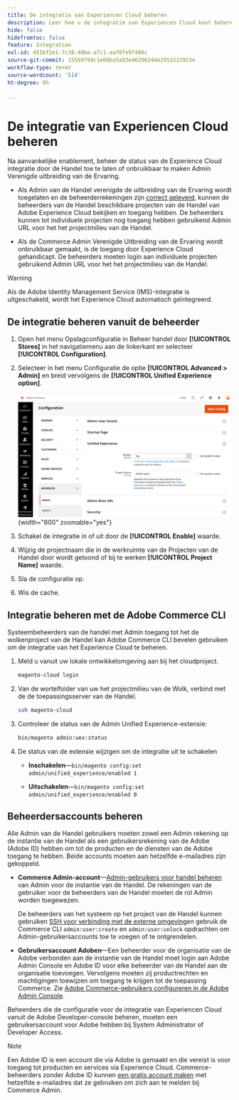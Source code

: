 ```yaml
---
title: De integratie van Experiencen Cloud beheren
description: Leer hoe u de integratie van Experiencen Cloud kunt beheren en problemen kunt oplossen
hide: false
hidefromtoc: false
feature: Integration
exl-id: 451bf2e1-7c38-40be-a7c1-aaf0fe9f486c
source-git-commit: 15569794c1e66ba5a93e46206244e2951522923e
workflow-type: tm+mt
source-wordcount: '514'
ht-degree: 0%

---
```


# De integratie van Experiencen Cloud beheren

Na aanvankelijke enablement, beheer de status van de Experience Cloud integratie door de Handel toe te laten of onbruikbaar te maken Admin Verenigde uitbreiding van de Ervaring.

- Als Admin van de Handel verenigde de uitbreiding van de Ervaring wordt toegelaten en de beheerderrekeningen zijn [correct geleverd](#manage-admin-user-accounts), kunnen de beheerders van de Handel beschikbare projecten van de Handel van Adobe Experience Cloud bekijken en toegang hebben. De beheerders kunnen tot individuele projecten nog toegang hebben gebruikend Admin URL voor het het projectmilieu van de Handel.

- Als de Commerce Admin Verenigde Uitbreiding van de Ervaring wordt onbruikbaar gemaakt, is de toegang door Experience Cloud gehandicapt. De beheerders moeten login aan individuele projecten gebruikend Admin URL voor het het projectmilieu van de Handel.

>[!WARNING]
>
>Als de Adobe Identity Management Service (IMS)-integratie is uitgeschakeld, wordt het Experience Cloud automatisch geïntegreerd.

## De integratie beheren vanuit de beheerder

1. Open het menu Opslagconfiguratie in Beheer handel door **[!UICONTROL Stores]** in het navigatiemenu aan de linkerkant en selecteer **[!UICONTROL Configuration]**.

1. Selecteer in het menu Configuratie de optie **[!UICONTROL Advanced > Admin]** en breid vervolgens de **[!UICONTROL Unified Experience option]**.

   ![Admin Store Configuration for Experience Cloud integration](./assets/admin-uex-manage-settings.png){width="600" zoomable="yes"}

1. Schakel de integratie in of uit door de **[!UICONTROL Enable]** waarde.

1. Wijzig de projectnaam die in de werkruimte van de Projecten van de Handel door wordt getoond of bij te werken **[!UICONTROL Project Name]** waarde.

1. Sla de configuratie op.

1. Wis de cache.

## Integratie beheren met de Adobe Commerce CLI

Systeembeheerders van de handel met Admin toegang tot het de wolkenproject van de Handel kan Adobe Commerce CLI bevelen gebruiken om de integratie van het Experience Cloud te beheren.

1. Meld u vanuit uw lokale ontwikkelomgeving aan bij het cloudproject.

   ```bash
   magento-cloud login
   ```

1. Van de wortelfolder van uw het projectmilieu van de Wolk, verbind met de de toepassingsserver van de Handel.

   ```bash
   ssh magento-cloud
   ```

1. Controleer de status van de Admin Unified Experience-extensie:

   ```bash
   bin/magento admin:uex:status
   ```

1. De status van de extensie wijzigen om de integratie uit te schakelen

   - **Inschakelen**—`bin/magento config:set admin/unified_experience/enabled 1`

   - **Uitschakelen**—`bin/magento config:set admin/unified_experience/enabled 0`

## Beheerdersaccounts beheren

Alle Admin van de Handel gebruikers moeten zowel een Admin rekening op de instantie van de Handel als een gebruikersrekening van de Adobe (Adobe ID) hebben om tot de producten en de diensten van de Adobe toegang te hebben. Beide accounts moeten aan hetzelfde e-mailadres zijn gekoppeld.

- **Commerce Admin-account**—[Admin-gebruikers voor handel beheren](../systems/permissions-users-all.md) van Admin voor de instantie van de Handel. De rekeningen van de gebruiker voor de beheerders van de Handel moeten de rol Admin worden toegewezen.

  De beheerders van het systeem op het project van de Handel kunnen gebruiken [SSH voor verbinding met de externe omgeving](https://experienceleague.adobe.com/docs/commerce-cloud-service/user-guide/develop/secure-connections.html#connect-to-a-remote-environment)en gebruik de Commerce CLI `admin:user:create` en `admin:user:unlock` opdrachten om Admin-gebruikersaccounts toe te voegen of te ontgrendelen.

- **Gebruikersaccount Adoben**—Een beheerder voor de organisatie van de Adobe verbonden aan de instantie van de Handel moet login aan Adobe Admin Console en Adobe ID voor elke beheerder van de Handel aan de organisatie toevoegen. Vervolgens moeten zij productrechten en machtigingen toewijzen om toegang te krijgen tot de toepassing Commerce. Zie [Adobe Commerce-gebruikers configureren in de Adobe Admin Console](adobe-ims-config.md#step-4-configure-adobe-commerce-users-in-the-adobe-admin-console).

Beheerders die de configuratie voor de integratie van Experiencen Cloud vanuit de Adobe Developer-console beheren, moeten een gebruikersaccount voor Adobe hebben bij System Administrator of Developer Access.

>[!NOTE]
>
>Een Adobe ID is een account die via Adobe is gemaakt en die vereist is voor toegang tot producten en services via Experience Cloud. Commerce-beheerders zonder Adobe ID kunnen [een gratis account maken](https://helpx.adobe.com/manage-account/using/create-update-adobe-id.html) met hetzelfde e-mailadres dat ze gebruiken om zich aan te melden bij Commerce Admin.
